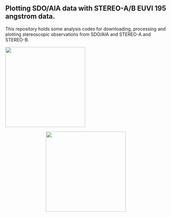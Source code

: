## Plotting SDO/AIA data with STEREO-A/B EUVI 195 angstrom data.

This repository holds some analysis codes for downloading, processing and plotting stereoscopic observations from SDO/AIA and STEREO-A and STEREO-B.

<img src="output.gif" width="250" height="250" class="center"/>

<p style="text-align:center;"><img src="output.gif" width="250" height="250" class="center"/></p>


